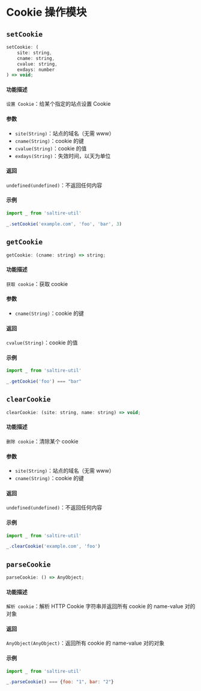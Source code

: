 # Cookie 操作模块

## `setCookie` <Badge text="0.0.1+"/>

``` javascript
setCookie: (
    site: string,
    cname: string,
    cvalue: string,
    exdays: number
) => void;
```

#### 功能描述

`设置 Cookie`：给某个指定的站点设置 Cookie

#### 参数

- `site(String)`：站点的域名（无需 www）
- `cname(String)`：cookie 的键
- `cvalue(String)`：cookie 的值
- `exdays(String)`：失效时间，以天为单位

#### 返回

`undefined(undefined)`：不返回任何内容

#### 示例

``` javascript
import _ from 'saltire-util'

_.setCookie('example.com', 'foo', 'bar', 3)
```

## `getCookie` <Badge text="0.0.1+"/>

``` javascript
getCookie: (cname: string) => string;
```

#### 功能描述

`获取 cookie`：获取 cookie

#### 参数

- `cname(String)`：cookie 的键

#### 返回

`cvalue(String)`：cookie 的值

#### 示例

``` javascript
import _ from 'saltire-util'

_.getCookie('foo') === "bar"
```

## `clearCookie` <Badge text="0.0.1+"/>

``` javascript
clearCookie: (site: string, name: string) => void;
```

#### 功能描述

`删除 cookie`：清除某个 cookie

#### 参数

- `site(String)`：站点的域名（无需 www）
- `cname(String)`：cookie 的键

#### 返回

`undefined(undefined)`：不返回任何内容

#### 示例

``` javascript
import _ from 'saltire-util'

_.clearCookie('example.com', 'foo')
```

## `parseCookie` <Badge text="0.0.1+"/>

``` javascript
parseCookie: () => AnyObject;
```

#### 功能描述

`解析 cookie`：解析 HTTP Cookie 字符串并返回所有 cookie 的 name-value 对的对象

#### 返回

`AnyObject(AnyObject)`：返回所有 cookie 的 name-value 对的对象

#### 示例

``` javascript
import _ from 'saltire-util'

_.parseCookie() === {foo: "1", bar: "2"}
```
